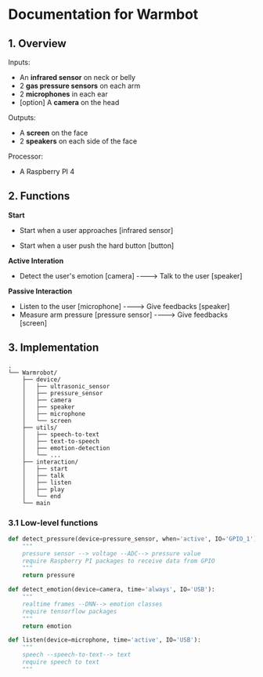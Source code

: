 # Documentation for Warmbot

## 1. Overview

Inputs:

- An **infrared sensor** on neck or belly
- 2 **gas pressure sensors** on each arm
- 2 **microphones** in each ear
- [option] A **camera** on the head

Outputs:

- A **screen** on the face
- 2 **speakers** on each side of the face

Processor:

- A Raspberry PI 4

## 2. Functions

**Start**

- Start when a user approaches [infrared sensor]

- Start when a user push the hard button [button]

**Active Interation**

- Detect the user's emotion [camera]  ----> Talk to the user [speaker]

**Passive Interaction**

- Listen to the user [microphone] ----> Give feedbacks [speaker]
- Measure arm pressure [pressure sensor] ----> Give feedbacks [screen]

## 3. Implementation

```
.
└── Warmrobot/
    ├── device/
    │   ├── ultrasonic_sensor
    │   ├── pressure_sensor
    │   ├── camera
    │   ├── speaker
    │   ├── microphone
    │   └── screen
    ├── utils/
    │   ├── speech-to-text
    │   ├── text-to-speech
    │   ├── emotion-detection
    │   └── ...
    ├── interaction/
    │   ├── start
    │   ├── talk
    │   ├── listen
    │   ├── play
    │   └── end
    └── main

```



### 3.1 Low-level functions

```python
def detect_pressure(device=pressure_sensor, when='active', IO='GPIO_1'):
    """
    pressure sensor --> voltage --ADC--> pressure value
    require Raspberry PI packages to receive data from GPIO
    """
    return pressure

def detect_emotion(device=camera, time='always', IO='USB'):
    """
    realtime frames --DNN--> emotion classes
    require tensorflow packages
    """
    return emotion

def listen(device=microphone, time='active', IO='USB'):
    """
    speech --speech-to-text--> text
    require speech to text 
    """

```





